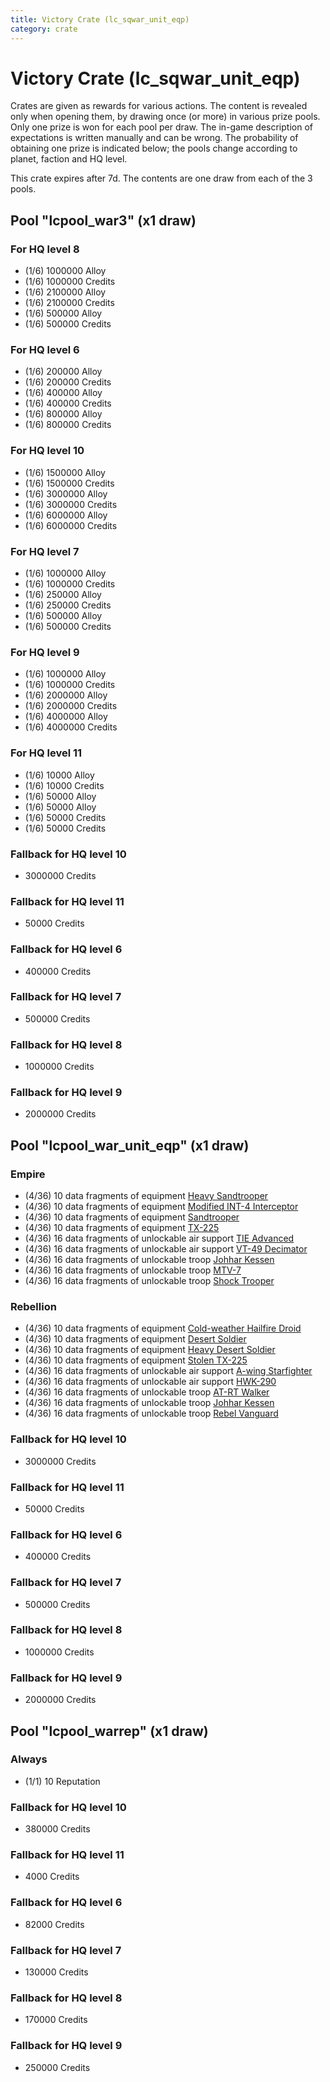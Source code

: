 ```yaml
---
title: Victory Crate (lc_sqwar_unit_eqp)
category: crate
---
```


# Victory Crate (lc_sqwar_unit_eqp)

Crates are given as rewards for various actions. The content is revealed only when opening them, by drawing once (or more) in various prize pools. Only one prize is won for each pool per draw. The in-game description of expectations is written manually and can be wrong. The probability of obtaining one prize is indicated below; the pools change according to planet, faction and HQ level.

This crate expires after 7d. The contents are one draw from each of the 3 pools.

## Pool "lcpool_war3" (x1 draw)

### For HQ level 8

  * (1/6) 1000000 Alloy
  * (1/6) 1000000 Credits
  * (1/6) 2100000 Alloy
  * (1/6) 2100000 Credits
  * (1/6) 500000 Alloy
  * (1/6) 500000 Credits

### For HQ level 6

  * (1/6) 200000 Alloy
  * (1/6) 200000 Credits
  * (1/6) 400000 Alloy
  * (1/6) 400000 Credits
  * (1/6) 800000 Alloy
  * (1/6) 800000 Credits

### For HQ level 10

  * (1/6) 1500000 Alloy
  * (1/6) 1500000 Credits
  * (1/6) 3000000 Alloy
  * (1/6) 3000000 Credits
  * (1/6) 6000000 Alloy
  * (1/6) 6000000 Credits

### For HQ level 7

  * (1/6) 1000000 Alloy
  * (1/6) 1000000 Credits
  * (1/6) 250000 Alloy
  * (1/6) 250000 Credits
  * (1/6) 500000 Alloy
  * (1/6) 500000 Credits

### For HQ level 9

  * (1/6) 1000000 Alloy
  * (1/6) 1000000 Credits
  * (1/6) 2000000 Alloy
  * (1/6) 2000000 Credits
  * (1/6) 4000000 Alloy
  * (1/6) 4000000 Credits

### For HQ level 11

  * (1/6) 10000 Alloy
  * (1/6) 10000 Credits
  * (1/6) 50000 Alloy
  * (1/6) 50000 Alloy
  * (1/6) 50000 Credits
  * (1/6) 50000 Credits

### Fallback for HQ level 10

  * 3000000 Credits

### Fallback for HQ level 11

  * 50000 Credits

### Fallback for HQ level 6

  * 400000 Credits

### Fallback for HQ level 7

  * 500000 Credits

### Fallback for HQ level 8

  * 1000000 Credits

### Fallback for HQ level 9

  * 2000000 Credits

## Pool "lcpool_war_unit_eqp" (x1 draw)

### Empire

  * (4/36) 10 data fragments of equipment [Heavy Sandtrooper](eqpEmpireHeavySandtrooper)
  * (4/36) 10 data fragments of equipment [Modified INT-4 Interceptor](eqpEmpireArcticINT4)
  * (4/36) 10 data fragments of equipment [Sandtrooper](eqpEmpireSandtrooper)
  * (4/36) 10 data fragments of equipment [TX-225](eqpEmpireHovertank)
  * (4/36) 16 data fragments of unlockable air support [TIE Advanced](TieAdvanced)
  * (4/36) 16 data fragments of unlockable air support [VT-49 Decimator](VT49)
  * (4/36) 16 data fragments of unlockable troop [Johhar Kessen](EmpireJohhar)
  * (4/36) 16 data fragments of unlockable troop [MTV-7](MTV7)
  * (4/36) 16 data fragments of unlockable troop [Shock Trooper](Shock)

### Rebellion

  * (4/36) 10 data fragments of equipment [Cold-weather Hailfire Droid](eqpRebelArcticHailfire)
  * (4/36) 10 data fragments of equipment [Desert Soldier](eqpRebelSandSoldier)
  * (4/36) 10 data fragments of equipment [Heavy Desert Soldier](eqpRebelHeavySandSoldier)
  * (4/36) 10 data fragments of equipment [Stolen TX-225](eqpRebelHovertank)
  * (4/36) 16 data fragments of unlockable air support [A-wing Starfighter](AWing)
  * (4/36) 16 data fragments of unlockable air support [HWK-290](HWK290)
  * (4/36) 16 data fragments of unlockable troop [AT-RT Walker](ATRT)
  * (4/36) 16 data fragments of unlockable troop [Johhar Kessen](RebelJohhar)
  * (4/36) 16 data fragments of unlockable troop [Rebel Vanguard](Vanguard)

### Fallback for HQ level 10

  * 3000000 Credits

### Fallback for HQ level 11

  * 50000 Credits

### Fallback for HQ level 6

  * 400000 Credits

### Fallback for HQ level 7

  * 500000 Credits

### Fallback for HQ level 8

  * 1000000 Credits

### Fallback for HQ level 9

  * 2000000 Credits

## Pool "lcpool_warrep" (x1 draw)

### Always

  * (1/1) 10 Reputation

### Fallback for HQ level 10

  * 380000 Credits

### Fallback for HQ level 11

  * 4000 Credits

### Fallback for HQ level 6

  * 82000 Credits

### Fallback for HQ level 7

  * 130000 Credits

### Fallback for HQ level 8

  * 170000 Credits

### Fallback for HQ level 9

  * 250000 Credits